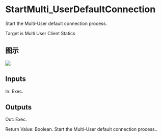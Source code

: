 # StartMulti_UserDefaultConnection

Start the Multi-User default connection process.

Target is Multi User Client Statics

## 图示

![]($-20221218-20102293.png)

## Inputs

In: Exec.  

## Outputs

Out: Exec.

Return Value: Boolean. Start the Multi-User default connection process..

